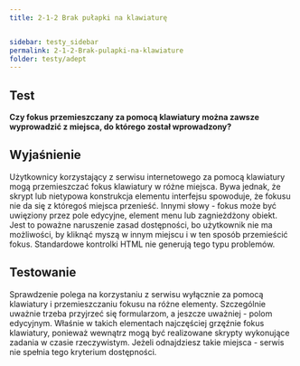 ```yaml
---
title: 2-1-2 Brak pułapki na klawiaturę


sidebar: testy_sidebar
permalink: 2-1-2-Brak-pulapki-na-klawiature
folder: testy/adept
---
```


## Test
**Czy fokus przemieszczany za pomocą klawiatury można zawsze wyprowadzić z miejsca, do którego został wprowadzony?**

## Wyjaśnienie
Użytkownicy korzystający z serwisu internetowego za pomocą klawiatury mogą przemieszczać fokus klawiatury w różne miejsca. Bywa jednak, że skrypt lub nietypowa konstrukcja elementu interfejsu spowoduje, że fokusu nie da się z któregoś miejsca przenieść. Innymi słowy - fokus może być uwięziony przez pole edycyjne, element menu lub zagnieżdżony obiekt. Jest to poważne naruszenie zasad dostępności, bo użytkownik nie ma możliwości, by kliknąć myszą w innym miejscu i w ten sposób przemieścić fokus. Standardowe kontrolki HTML nie generują tego typu problemów.

## Testowanie
Sprawdzenie polega na korzystaniu z serwisu wyłącznie za pomocą klawiatury i przemieszczaniu fokusu na różne elementy. Szczególnie uważnie trzeba przyjrzeć się formularzom, a jeszcze uważniej - polom edycyjnym. Właśnie w takich elementach najczęściej grzęźnie fokus klawiatury, ponieważ wewnątrz mogą być realizowane skrypty wykonujące zadania w czasie rzeczywistym. Jeżeli odnajdziesz takie miejsca - serwis nie spełnia tego kryterium dostępności.
